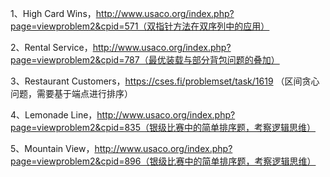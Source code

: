 1、High Card Wins，http://www.usaco.org/index.php?page=viewproblem2&cpid=571（双指针方法在双序列中的应用）

2、Rental Service，http://www.usaco.org/index.php?page=viewproblem2&cpid=787（最优装载与部分背包问题的叠加）

3、Restaurant Customers，https://cses.fi/problemset/task/1619 （区间贪心问题，需要基于端点进行排序）

4、Lemonade Line，http://www.usaco.org/index.php?page=viewproblem2&cpid=835（银级比赛中的简单排序题，考察逻辑思维）

5、Mountain View，http://www.usaco.org/index.php?page=viewproblem2&cpid=896（银级比赛中的简单排序题，考察逻辑思维）
